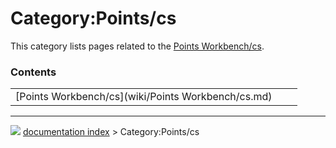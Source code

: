 # Category:Points/cs
This category lists pages related to the [Points Workbench/cs](Points_Workbench/cs.md).

### Contents

|     |     |     |
| --- | --- | --- |
| [Points Workbench/cs](wiki/Points Workbench/cs.md) |



---
![](images/Right_arrow.png) [documentation index](../README.md) > Category:Points/cs
